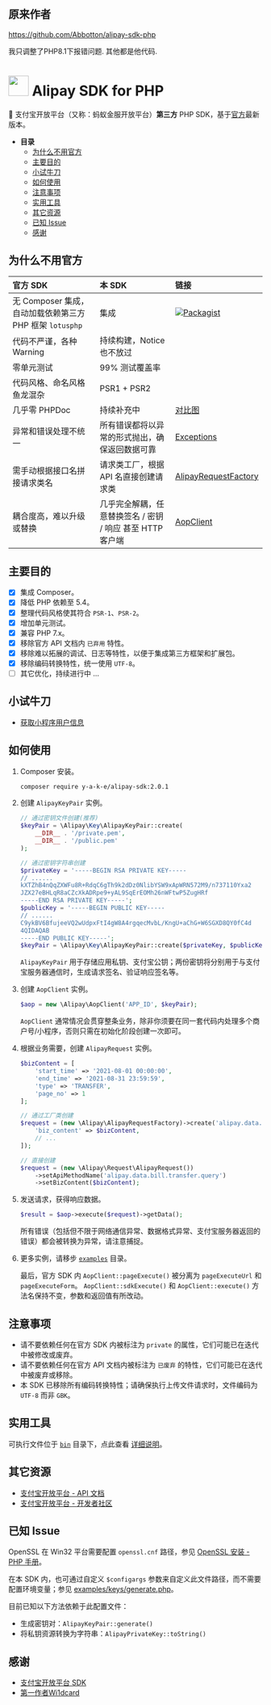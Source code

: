 ## 原来作者

https://github.com/Abbotton/alipay-sdk-php

我只调整了PHP8.1下报错问题.
其他都是他代码.


<img src="https://i.loli.net/2018/07/24/5b56e980b155e.png" width="40px" height="40px"> Alipay SDK for PHP
==========

🐜 支付宝开放平台（又称：蚂蚁金服开放平台）**第三方** PHP SDK，基于[官方][OfficialSDK]最新版本。

* **目录**
  * [为什么不用官方](#为什么不用官方)
  * [主要目的](#主要目的)
  * [小试牛刀](#小试牛刀)
  * [如何使用](#如何使用)
  * [注意事项](#注意事项)
  * [实用工具](#实用工具)
  * [其它资源](#其它资源)
  * [已知 Issue](#已知-issue)
  * [感谢](#感谢)

## 为什么不用官方

| 官方 SDK                                                 | 本 SDK                                                    | 链接                                                                                                               |
| :------------------------------------------------------- | :-------------------------------------------------------- | :----------------------------------------------------------------------------------------------------------------- |
| 无 Composer 集成，自动加载依赖第三方 PHP 框架 `lotusphp` | 集成                                                      | [![Packagist](https://img.shields.io/packagist/v/abbotton/alipay-sdk.svg)][Packagist]                              |
| 代码不严谨，各种 Warning                                 | 持续构建，Notice 也不放过                                 |  |
| 零单元测试                                               | 99% 测试覆盖率                                            |  |
| 代码风格、命名风格鱼龙混杂                               | PSR1 + PSR2                                               |  |
| 几乎零 PHPDoc                                            | 持续补充中                                                | [对比图](https://i.loli.net/2018/08/01/5b611dc917bea.png)                                                          |
| 异常和错误处理不统一                                     | 所有错误都将以异常的形式抛出，确保返回数据可靠            | [Exceptions](aop/Exception)                                                                                        |
| 需手动根据接口名拼接请求类名                             | 请求类工厂，根据 API 名直接创建请求类                     | [AlipayRequestFactory](aop/AlipayRequestFactory.php)                                                               |
| 耦合度高，难以升级或替换                                 | 几乎完全解耦，任意替换签名 / 密钥 / 响应 甚至 HTTP 客户端 | [AopClient](aop/AopClient.php)                                                                                     |

[Packagist]: https://packagist.org/packages/abbotton/alipay-sdk

## 主要目的

- [x] 集成 Composer。
- [x] 降低 PHP 依赖至 5.4。
- [x] 整理代码风格使其符合 `PSR-1`、`PSR-2`。
- [x] 增加单元测试。
- [x] 兼容 PHP 7.x。
- [x] 移除官方 API 文档内 `已弃用` 特性。
- [x] 移除难以拓展的调试、日志等特性，以便于集成第三方框架和扩展包。
- [x] 移除编码转换特性，统一使用 `UTF-8`。
- [ ] 其它优化，持续进行中 ...

## 小试牛刀

- [获取小程序用户信息](examples/alipay.system.oauth.token.md)

## 如何使用

1. Composer 安装。

    ```bash
    composer require y-a-k-e/alipay-sdk:2.0.1
    ```

2. 创建 `AlipayKeyPair` 实例。

    ```php
   // 通过密钥文件创建(推荐)
    $keyPair = \Alipay\Key\AlipayKeyPair::create(
        __DIR__ . '/private.pem',
        __DIR__ . '/public.pem'
    );

   // 通过密钥字符串创建
   $privateKey = '-----BEGIN RSA PRIVATE KEY-----
   // ......
   kXTZhB4nQqZXWFu8R+RdqC6gTh9k2dDz0NlibYSW9xApWRN572M9/n737110Yxa2
   JZX27eBHLqR8aCZcXkADRpe9+yAL9SqErEOMh26nWFtwP5ZugHRf
    -----END RSA PRIVATE KEY-----';
   $publicKey = '-----BEGIN PUBLIC KEY-----
   // ......
    C9ykBV6BfujeeVQ2wUdpxFtI4gW8A4rgqecMvbL/KngU+aChG+W6SGXD8QY0fC4d
    4QIDAQAB
    -----END PUBLIC KEY-----';
   $keyPair = \Alipay\Key\AlipayKeyPair::create($privateKey, $publicKey);
    ```

    `AlipayKeyPair` 用于存储应用私钥、支付宝公钥；两份密钥将分别用于与支付宝服务器通信时，生成请求签名、验证响应签名等。

3. 创建 `AopClient` 实例。

    ```php
    $aop = new \Alipay\AopClient('APP_ID', $keyPair);
    ```

    `AopClient` 通常情况会贯穿整条业务，除非你须要在同一套代码内处理多个商户号/小程序，否则只需在初始化阶段创建一次即可。

4. 根据业务需要，创建 `AlipayRequest` 实例。

    ```php
   $bizContent = [
        'start_time' => '2021-08-01 00:00:00',
        'end_time' => '2021-08-31 23:59:59',
        'type' => 'TRANSFER',
        'page_no' => 1
   ];

   // 通过工厂类创建
    $request = (new \Alipay\AlipayRequestFactory)->create('alipay.data.bill.transfer.query', [
        'biz_content' => $bizContent,
        // ...
    ]);

   // 直接创建
   $request = (new \Alipay\Request\AlipayRequest())
        ->setApiMethodName('alipay.data.bill.transfer.query')
        ->setBizContent($bizContent);
    ```

5. 发送请求，获得响应数据。

    ```php
    $result = $aop->execute($request)->getData();
    ```

    所有错误（包括但不限于网络通信异常、数据格式异常、支付宝服务器返回的错误）都会被转换为异常，请注意捕捉。

6. 更多实例，请移步 [`examples`](examples/) 目录。

    最后，官方 SDK 内 `AopClient::pageExecute()` 被分离为 `pageExecuteUrl` 和 `pageExecuteForm`。
    `AopClient::sdkExecute()` 和 `AopClient::execute()` 方法名保持不变，参数和返回值有所改动。

## 注意事项

- 请不要依赖任何在官方 SDK 内被标注为 `private` 的属性，它们可能已在迭代中被修改或废弃。
- 请不要依赖任何在官方 API 文档内被标注为 `已废弃` 的特性，它们可能已在迭代中被废弃或移除。
- 本 SDK 已移除所有编码转换特性；请确保执行上传文件请求时，文件编码为 `UTF-8` 而非 `GBK`。

## 实用工具

可执行文件位于 [`bin`](bin/) 目录下，点此查看 [详细说明](bin/README.md)。

## 其它资源

- [支付宝开放平台 - API 文档](https://docs.open.alipay.com/api/)
- [支付宝开放平台 - 开发者社区](https://openclub.alipay.com/index.php)

## 已知 Issue

OpenSSL 在 Win32 平台需要配置 `openssl.cnf` 路径，参见 [OpenSSL 安装 - PHP 手册](http://php.net/manual/zh/openssl.installation.php)。

在本 SDK 内，也可通过自定义 `$configargs` 参数来自定义此文件路径，而不需要配置环境变量；参见 [examples/keys/generate.php](examples/keys/generate.php)。

目前已知以下方法依赖于此配置文件：

- 生成密钥对：`AlipayKeyPair::generate()`
- 将私钥资源转换为字符串：`AlipayPrivateKey::toString()`

## 感谢

- [支付宝开放平台 SDK][OfficialSDK]
- [第一作者Wi1dcard](https://github.com/wi1dcard)

[OfficialSDK]: https://docs.open.alipay.com/54/103419/
